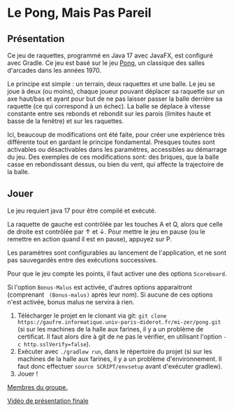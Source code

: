 # Le Pong, Mais Pas Pareil

## Présentation

Ce jeu de raquettes, programmé en Java 17 avec JavaFX, est configuré avec Gradle. Ce jeu est basé sur le jeu [Pong](https://fr.wikipedia.org/wiki/Pong), un classique des salles d'arcades dans les années 1970.

Le principe est simple : un terrain, deux raquettes et une balle. Le jeu se joue à deux (ou moins), chaque joueur pouvant déplacer sa raquette sur un axe haut/bas et ayant pour but de ne pas laisser passer la balle derrière sa raquette (ce qui correspond à un échec). La balle se déplace à vitesse constante entre ses rebonds et rebondit sur les parois (limites haute et basse de la fenêtre) et sur les raquettes.

Ici, beaucoup de modifications ont été faite, pour créer une expérience très différente tout en gardant le principe fondamental.
Presques toutes sont activables ou désactivables dans les paramètres, accessibles au démarrage du jeu.
Des exemples de ces modifications sont: des briques, que la balle casse en rebondissant dessus, ou bien du vent, qui affecte la trajectoire de la balle.

## Jouer

Le jeu requiert java 17 pour être compilé et exécuté.

La raquette de gauche est contrôlée par les touches A et Q, alors que celle de droite est contrôlée par ↑ et ↓.
Pour mettre le jeu en pause (ou le remettre en action quand il est en pause), appuyez sur P.

Les paramètres sont configurables au lancement de l'application, et ne sont pas sauvegardés entre des exécutions successives.

Pour que le jeu compte les points, il faut activer une des options `Scoreboard`.

Si l'option `Bonus-Malus` est activée, d'autres options apparaitront (comprenant ` (Bonus-malus)` après leur nom).
Si aucune de ces options n'est activée, bonus malus ne servira à rien.

1. Télécharger le projet en le clonant via git: `git clone https://gaufre.informatique.univ-paris-diderot.fr/mi-zer/pong.git`
(si sur les machines de la halle aux farines, il y a un problème de certificat. Il faut alors dire à git de ne pas le vérifier, en utilisant l'option `-c http.sslVerify=false`).
2. Exécuter avec `./gradlew run`, dans le répertoire du projet
(si sur les machines de la halle aux farines, il y a un problème d'environnement. Il faut donc effectuer `source SCRIPT/envsetup` avant d'exécuter gradlew).
3. Jouer !

[Membres du groupe.](https://gaufre.informatique.univ-paris-diderot.fr/mi-zer/pong/blob/master/membres.md)

[Vidéo de présentation finale](https://www.youtube.com/watch?v=9QrNTuWSlwQ)
